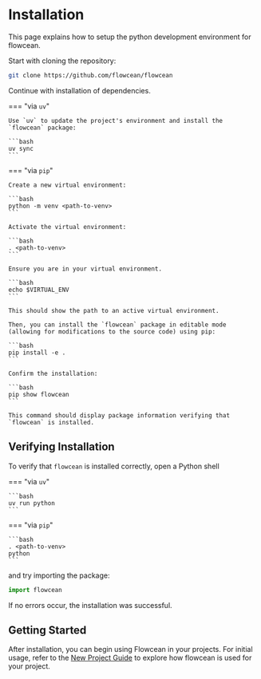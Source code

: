 # Installation

This page explains how to setup the python development environment for flowcean.

Start with cloning the repository:

```bash
git clone https://github.com/flowcean/flowcean
```

Continue with installation of dependencies.

=== "via `uv`"

    Use `uv` to update the project's environment and install the `flowcean` package:

    ```bash
    uv sync
    ```

=== "via `pip`"

    Create a new virtual environment:

    ```bash
    python -m venv <path-to-venv>
    ```

    Activate the virtual environment:

    ```bash
    . <path-to-venv>
    ```

    Ensure you are in your virtual environment.

    ```bash
    echo $VIRTUAL_ENV
    ```

    This should show the path to an active virtual environment.

    Then, you can install the `flowcean` package in editable mode (allowing for modifications to the source code) using pip:

    ```bash
    pip install -e .
    ```

    Confirm the installation:

    ```bash
    pip show flowcean
    ```

    This command should display package information verifying that `flowcean` is installed.

## Verifying Installation

To verify that `flowcean` is installed correctly, open a Python shell

=== "via `uv`"

    ```bash
    uv run python
    ```

=== "via `pip`"

    ```bash
    . <path-to-venv>
    python
    ```

and try importing the package:

```python
import flowcean
```

If no errors occur, the installation was successful.

## Getting Started

After installation, you can begin using Flowcean in your projects.
For initial usage, refer to the [New Project Guide](new_project.md) to explore how flowcean is used for your project.
